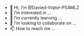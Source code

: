 - 👋 Hi, I’m @Davied-Viqtor-PS4MLZ
- 👀 I’m interested in ...
- 🌱 I’m currently learning ...
- 💞️ I’m looking to collaborate on ...
- 📫 How to reach me ...

<!---
Davied-Viqtor-PS4MLZ/Davied-Viqtor-PS4MLZ is a ✨ special ✨ repository because its `README.md` (this file) appears on your GitHub profile.
You can click the Preview link to take a look at your changes.
--->
